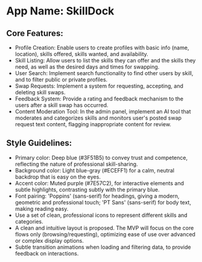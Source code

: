 # **App Name**: SkillDock

## Core Features:

- Profile Creation: Enable users to create profiles with basic info (name, location), skills offered, skills wanted, and availability.
- Skill Listing: Allow users to list the skills they can offer and the skills they need, as well as the desired days and times for swapping.
- User Search: Implement search functionality to find other users by skill, and to filter public or private profiles.
- Swap Requests: Implement a system for requesting, accepting, and deleting skill swaps.
- Feedback System: Provide a rating and feedback mechanism to the users after a skill swap has occurred.
- Content Moderation Tool: In the admin panel, implement an AI tool that moderates and categorizes skills and monitors user's posted swap request text content, flagging inappropriate content for review.

## Style Guidelines:

- Primary color: Deep blue (#3F51B5) to convey trust and competence, reflecting the nature of professional skill-sharing.
- Background color: Light blue-gray (#ECEFF1) for a calm, neutral backdrop that is easy on the eyes.
- Accent color: Muted purple (#7E57C2), for interactive elements and subtle highlights, contrasting subtly with the primary blue.
- Font pairing: 'Poppins' (sans-serif) for headings, giving a modern, geometric and professional touch; 'PT Sans' (sans-serif) for body text, making reading easy.
- Use a set of clean, professional icons to represent different skills and categories.
- A clean and intuitive layout is proposed. The MVP will focus on the core flows only (browsing/requesting), optimizing ease of use over advanced or complex display options.
- Subtle transition animations when loading and filtering data, to provide feedback on interactions.